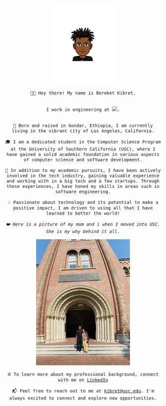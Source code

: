<p align="center">
  <samp>
    <img src="bkt.png" width="200px">
   <br/><br/>
    👋🏽 Hey there! My name is Bereket Kibret.
    <br/><br/>
    </br>
    I work in engineering at <a href="[https://jobs.netflix.com/](https://www.microsoft.com/en-us/)" target="_blank"><img 
src="https://upload.wikimedia.org/wikipedia/commons/9/96/Microsoft_logo_%282012%29.svg" width="100px;"></a>.
    <br/>
    <br/><br/>
    🌇 Born and raised in Gondar, Ethiopia, I am currently living in the vibrant city of Los Angeles, California.
    <br/><br/>
    🎓 I am a dedicated student in the Computer Science Program at the University of Southern California (USC), where I have gained a solid 
academic foundation in various aspects of computer science and software development.
    <br/><br/>
    💼 In addition to my academic pursuits, I have been actively involved in the tech industry, gaining valuable experience and working with in a big tech and a few startups. Through these experiences, I have honed my skills in areas such in software engineering.
    <br/><br/>
    💡 Passionate about technology and its potential to make a positive impact, I am driven to using all that I have learned to better the 
world!
    <br/><br/>
    <i>❤️ Here is a picture of my mom and i when I moved into USC. She is my why behind it all.</i>
    <br/><br/>
    <img src="bk+mom.png" width="300px">
    <br/><br/>
    🌐 To learn more about my professional background, connect with me on <a href="https://www.linkedin.com/in/bereketkibret/" target="_blank">LinkedIn</a>
    <br/><br/>
    📬 Feel free to reach out to me at <a href="mailto:kibret@usc.edu">kibret@usc.edu</a>. I'm always excited to connect and explore new opportunities.
  </samp>
</p>
